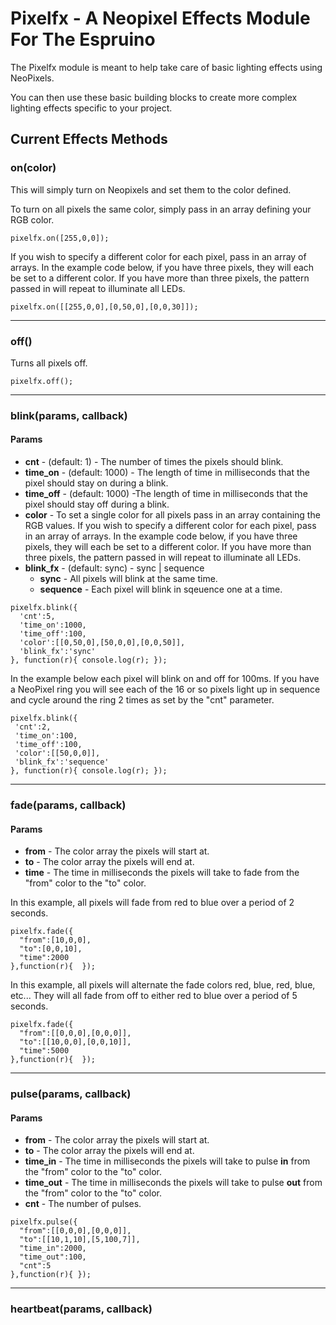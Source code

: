 Pixelfx - A Neopixel Effects Module For The Espruino
==========================================

The Pixelfx module is meant to help take care of basic lighting effects using NeoPixels.

You can then use these basic building blocks to create more complex lighting effects specific to your project. 

Current Effects Methods
--------
### on(color)
This will simply turn on Neopixels and set them to the color defined.

To turn on all pixels the same color, simply pass in an array defining your RGB color.

```
pixelfx.on([255,0,0]);
```

If you wish to specify a different color for each pixel, pass in an array of arrays. In the example code below, if you have three pixels, they will each be set to a different color.  If you have more than three pixels, the pattern passed in will repeat to illuminate all LEDs.

```
pixelfx.on([[255,0,0],[0,50,0],[0,0,30]]);
```

--------------------------------------------------


### off()
Turns all pixels off.

```
pixelfx.off();
```

----------------------------------------------------

### blink(params, callback)

#### Params
  - **cnt** - (default: 1) - The number of times the pixels should blink.
  - **time_on** - (default: 1000) - The length of time in milliseconds that the pixel should stay on during a blink.
  - **time_off** - (default: 1000) -The length of time in milliseconds that the pixel should stay off during a blink.
  - **color** - To set a single color for all pixels pass in an array containing the RGB values.  If you wish to specify a different color for each pixel, pass in an array of arrays. In the example code below, if you have three pixels, they will each be set to a different color.  If you have more than three pixels, the pattern passed in will repeat to illuminate all LEDs.
  - **blink_fx** - (default: sync) - sync | sequence
    - **sync** - All pixels will blink at the same time.  
    - **sequence** - Each pixel will blink in sqeuence one at a time.
  
  ```
  pixelfx.blink({
    'cnt':5,
    'time_on':1000,
    'time_off':100,
    'color':[[0,50,0],[50,0,0],[0,0,50]], 
    'blink_fx':'sync'
  }, function(r){ console.log(r); });
  
  ```
  
  In the example below each pixel will blink on and off for 100ms. If you have a NeoPixel ring you will see each of the 16 or so pixels light up in sequence and cycle around the ring 2 times as set by the "cnt" parameter. 
  
   ```
  pixelfx.blink({
    'cnt':2,
    'time_on':100,
    'time_off':100,
    'color':[[50,0,0]], 
    'blink_fx':'sequence'
  }, function(r){ console.log(r); });
  
  ```
-------------------------------------------------------

### fade(params, callback)

#### Params
 - **from** - The color array the pixels will start at.
 - **to** - The color array the pixels will end at.
 - **time** - The time in milliseconds the pixels will take to fade from the "from" color to the "to" color.

In this example, all pixels will fade from red to blue over a period of 2 seconds.
```
pixelfx.fade({
  "from":[10,0,0],
  "to":[0,0,10],
  "time":2000
},function(r){  });
```

In this example, all pixels will alternate the fade colors red, blue, red, blue, etc... They will all fade from off to either red to blue over a period of 5 seconds.
```
pixelfx.fade({
  "from":[[0,0,0],[0,0,0]],
  "to":[[10,0,0],[0,0,10]],
  "time":5000
},function(r){  });
```

-------------------------------------------------------

### pulse(params, callback)

#### Params
 - **from** - The color array the pixels will start at.
 - **to** -  The color array the pixels will end at.
 - **time_in** - The time in milliseconds the pixels will take to pulse **in** from the "from" color to the "to" color.
 - **time_out** - The time in milliseconds the pixels will take to pulse **out** from the "from" color to the "to" color.
 - **cnt** - The number of pulses. 

```
pixelfx.pulse({
  "from":[[0,0,0],[0,0,0]],
  "to":[[10,1,10],[5,100,7]],
  "time_in":2000,
  "time_out":100,
  "cnt":5
},function(r){ });
```

---------------------------------------------

### heartbeat(params, callback)
